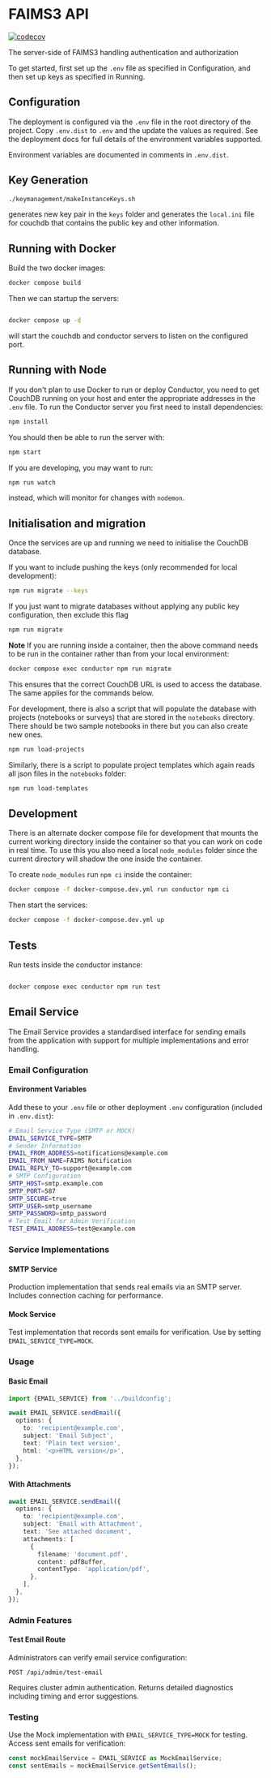 # FAIMS3 API

[![codecov](https://codecov.io/gh/FAIMS/FAIMS3-conductor/branch/main/graph/badge.svg?token=CJ4U0H7AKA)](https://codecov.io/gh/FAIMS/FAIMS3-conductor)

The server-side of FAIMS3 handling authentication and authorization

To get started, first set up the `.env` file as specified in Configuration, and
then set up keys as specified in Running.

## Configuration

The deployment is configured via the `.env` file in the root directory
of the project. Copy `.env.dist` to `.env` and the update the values
as required. See the deployment docs for full details of the environment
variables supported.

Environment variables are documented in comments in `.env.dist`.

## Key Generation

```bash
./keymanagement/makeInstanceKeys.sh
```

generates new key pair in the `keys` folder and generates the `local.ini` file for couchdb
that contains the public key and other information.

## Running with Docker

Build the two docker images:

```bash
docker compose build
```

Then we can startup the servers:

```bash

docker compose up -d
```

will start the couchdb and conductor servers to listen on the configured port.

## Running with Node

If you don't plan to use Docker to run or deploy Conductor, you need to get CouchDB
running on your host and enter the appropriate addresses in the `.env` file.
To run the Conductor server you first need to install dependencies:

```bash
npm install
```

You should then be able to run the server with:

```bash
npm start
```

If you are developing, you may want to run:

```bash
npm run watch
```

instead, which will monitor for changes with `nodemon`.

## Initialisation and migration

Once the services are up and running we need to initialise the CouchDB
database.

If you want to include pushing the keys (only recommended for local development):

```bash
npm run migrate --keys
```

If you just want to migrate databases without applying any public key
configuration, then exclude this flag

```bash
npm run migrate
```

**Note** If you are running inside a container, then the above command needs to be
run in the container rather than from your local environment:

```bash
docker compose exec conductor npm run migrate
```

This ensures that the correct CouchDB URL is used to access the database. The same
applies for the commands below.

For development, there is also a script that will populate the database with projects (notebooks
or surveys) that are
stored in the `notebooks` directory. There should be two sample notebooks in
there but you can also create new ones.

```bash
npm run load-projects
```

Similarly, there is a script to populate project templates which again reads
all json files in the `notebooks` folder:

```bash
npm run load-templates
```

## Development

There is an alternate docker compose file for development that mounts the
current working directory inside the container so that you can work on
code in real time. To use this you also need a local `node_modules` folder
since the current directory will shadow the one inside the container.

To create `node_modules` run `npm ci` inside the container:

```bash
docker compose -f docker-compose.dev.yml run conductor npm ci
```

Then start the services:

```bash
docker compose -f docker-compose.dev.yml up
```

## Tests

Run tests inside the conductor instance:

```bash

docker compose exec conductor npm run test
```

## Email Service

The Email Service provides a standardised interface for sending emails from the application with support for multiple implementations and error handling.

### Email Configuration

#### Environment Variables

Add these to your `.env` file or other deployment `.env` configuration (included in `.env.dist`):

```bash
# Email Service Type (SMTP or MOCK)
EMAIL_SERVICE_TYPE=SMTP
# Sender Information
EMAIL_FROM_ADDRESS=notifications@example.com
EMAIL_FROM_NAME=FAIMS Notification
EMAIL_REPLY_TO=support@example.com
# SMTP Configuration
SMTP_HOST=smtp.example.com
SMTP_PORT=587
SMTP_SECURE=true
SMTP_USER=smtp_username
SMTP_PASSWORD=smtp_password
# Test Email for Admin Verification
TEST_EMAIL_ADDRESS=test@example.com
```

### Service Implementations

#### SMTP Service

Production implementation that sends real emails via an SMTP server. Includes connection caching for performance.

#### Mock Service

Test implementation that records sent emails for verification. Use by setting `EMAIL_SERVICE_TYPE=MOCK`.

### Usage

#### Basic Email

```typescript
import {EMAIL_SERVICE} from '../buildconfig';

await EMAIL_SERVICE.sendEmail({
  options: {
    to: 'recipient@example.com',
    subject: 'Email Subject',
    text: 'Plain text version',
    html: '<p>HTML version</p>',
  },
});
```

#### With Attachments

```typescript
await EMAIL_SERVICE.sendEmail({
  options: {
    to: 'recipient@example.com',
    subject: 'Email with Attachment',
    text: 'See attached document',
    attachments: [
      {
        filename: 'document.pdf',
        content: pdfBuffer,
        contentType: 'application/pdf',
      },
    ],
  },
});
```

### Admin Features

#### Test Email Route

Administrators can verify email service configuration:

```HTTP
POST /api/admin/test-email
```

Requires cluster admin authentication. Returns detailed diagnostics including timing and error suggestions.

### Testing

Use the Mock implementation with `EMAIL_SERVICE_TYPE=MOCK` for testing. Access sent emails for verification:

```typescript
const mockEmailService = EMAIL_SERVICE as MockEmailService;
const sentEmails = mockEmailService.getSentEmails();
```

